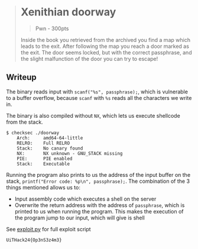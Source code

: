 > # Xenithian doorway
> > Pwn - 300pts
>
> Inside the book you retrieved from the archived you find a map which leads to the exit. After following the map you reach a door marked as the exit. The door seems locked, but with the correct passphrase, and the slight malfunction of the door you can try to escape!


## Writeup
The binary reads input with `scanf("%s", passphrase);`, which is vulnerable to a buffer overflow, because `scanf` with `%s` reads all the characters we write in.

The binary is also compiled without `NX`, which lets us execute shellcode from the stack.
```console
$ checksec ./doorway
    Arch:     amd64-64-little
    RELRO:    Full RELRO
    Stack:    No canary found
    NX:       NX unknown - GNU_STACK missing
    PIE:      PIE enabled
    Stack:    Executable
```

Running the program also prints to us the address of the input buffer on the stack, `printf("Error code: %p\n", passphrase);`. The combination of the 3 things mentioned allows us to:
- Input assembly code which executes a shell on the server
- Overwrite the return address with the address of `passphrase`, which is printed to us when running the program. This makes the execution of the program jump to our input, which will give is shell

See [exploit.py](./exploit.py) for full exploit script

```
UiTHack24{Op3nS3z4m3}
```